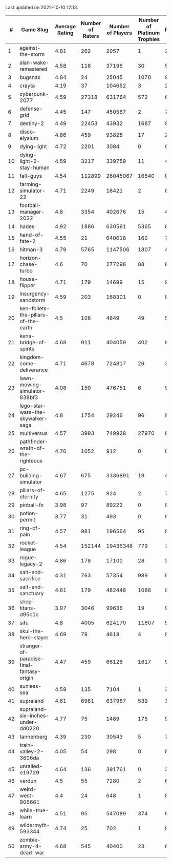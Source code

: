 Last updated on 2022-10-10 12:13.


|#|Game Slug|Average Rating|Number of Raters|Number of Players|Number of Platinum Trophies|Max Rarity (%)|
|---|---|---|---|---|---|---|
|1|against-the-storm|4.81|262|2057|1|25|
|2|alan-wake-remastered|4.58|118|37196|30|5|
|3|bugsnax|4.84|24|25045|1070|97|
|4|crayta|4.19|37|104652|3|23|
|5|cyberpunk-2077|4.59|27318|631764|572|61|
|6|defense-grid|4.45|147|450567|2|79|
|7|destiny-2|4.49|22453|43932|1687|98|
|8|disco-elysium|4.86|459|93828|17|28|
|9|dying-light|4.72|2201|3084|0|98|
|10|dying-light-2-stay-human|4.59|3217|339759|11|48|
|11|fall-guys|4.54|112899|26045067|16540|0.5|
|12|farming-simulator-22|4.71|2249|18421|2|84|
|13|football-manager-2022|4.8|3354|402676|15|48|
|14|hades|4.92|1886|630591|5365|89|
|15|hand-of-fate-2|4.55|21|640618|160|72|
|16|hitman-3|4.79|5765|1147506|1807|48|
|17|horizon-chase-turbo|4.6|70|277298|88|83|
|18|house-flipper|4.71|179|14699|15|93|
|19|insurgency-sandstorm|4.59|203|168301|0|8|
|20|ken-follets-the-pillars-of-the-earth|4.5|106|4849|49|57|
|21|kena-bridge-of-spirits|4.68|911|404059|402|94|
|22|kingdom-come-deliverance|4.71|4678|724817|26|30|
|23|lawn-mowing-simulator-838bf3|4.08|150|476751|6|91|
|24|lego-star-wars-the-skywalker-saga|4.8|1754|29246|96|98|
|25|multiversus|4.57|3993|749928|27970|81|
|26|pathfinder-wrath-of-the-righteous|4.76|1052|912|0|0.1|
|27|pc-building-simulator|4.67|675|3336891|19|47|
|28|pillars-of-eternity|4.65|1275|924|2|79|
|29|pinball-fx|3.98|97|89222|0|86|
|30|potion-permit|3.77|31|493|0|97|
|31|ring-of-pain|4.57|981|196564|95|97|
|32|rocket-league|4.54|152144|19436348|779|74|
|33|rogue-legacy-2|4.86|178|17100|28|36|
|34|salt-and-sacrifice|4.31|763|57354|989|91|
|35|salt-and-sanctuary|4.61|179|482448|1086|83|
|36|shop-titans-d95c1c|3.97|3046|99636|19|98|
|37|sifu|4.8|4005|624170|11607|96|
|38|skul-the-hero-slayer|4.69|78|4618|4|96|
|39|stranger-of-paradise-final-fantasy-origin|4.47|459|66126|1617|98|
|40|sunless-sea|4.59|135|7104|1|38|
|41|supraland|4.61|6981|637987|539|100|
|42|supraland-six-inches-under-dd0220|4.77|75|1469|175|99|
|43|tannenberg|4.39|230|30543|5|78|
|44|train-valley-2-3606da|4.05|54|298|0|89|
|45|unrailed-e19729|4.64|136|391761|0|39|
|46|verdun|4.5|55|7280|2|66|
|47|weird-west-906661|4.4|24|648|1|80|
|48|while-true-learn|4.51|95|547089|374|93|
|49|wildermyth-593344|4.74|25|702|1|91|
|50|zombie-army-4-dead-war|4.68|545|40400|23|66|
